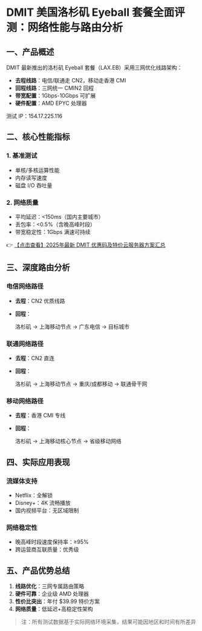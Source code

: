 # DMIT 美国洛杉矶 Eyeball 套餐全面评测：网络性能与路由分析

## 一、产品概述

DMIT 最新推出的洛杉矶 Eyeball 套餐（LAX.EB）采用三网优化线路架构：
- **去程线路**：电信/联通走 CN2，移动走香港 CMI
- **回程线路**：三网统一 CMIN2 回程
- **带宽配置**：1Gbps-10Gbps 可扩展
- **硬件配置**：AMD EPYC 处理器

测试 IP：154.17.225.116

## 二、核心性能指标

### 1. 基准测试
- 单核/多核运算性能
- 内存读写速度
- 磁盘 I/O 吞吐量

### 2. 网络质量
- 平均延迟：<150ms（国内主要城市）
- 丢包率：<0.5%（含晚高峰时段）
- 带宽稳定性：1Gbps 满速可持续

👉 [【点击查看】2025年最新 DMIT 优惠码及特价云服务器方案汇总](https://bit.ly/dmit_coupon)

## 三、深度路由分析

### 电信网络路径
- **去程**：CN2 优质线路
- **回程**：
  
  洛杉矶 → 上海移动节点 → 广东电信 → 目标城市
  

### 联通网络路径
- **去程**：CN2 直连
- **回程**：
  
  洛杉矶 → 上海移动节点 → 重庆/成都移动 → 联通骨干网
  

### 移动网络路径
- **去程**：香港 CMI 专线
- **回程**：
  
  洛杉矶 → 上海移动核心节点 → 省级移动网络
  

## 四、实际应用表现

### 流媒体支持
- Netflix：全解锁
- Disney+：4K 流畅播放
- 国内视频平台：无区域限制

### 网络稳定性
- 晚高峰时段速度保持率：≥95%
- 跨运营商互联质量：优秀级

## 五、产品优势总结

1. **线路优化**：三网专属路由策略
2. **硬件可靠**：企业级 AMD 处理器
3. **性价比突出**：年付 $39.99 特价方案
4. **网络质量**：低延迟+高稳定性架构

> 注：所有测试数据基于实际网络环境采集，结果可能因地区和时间有所差异